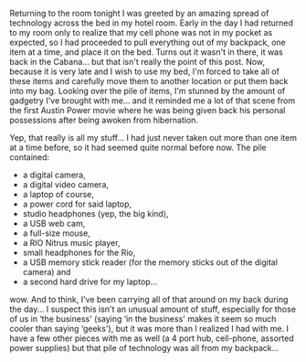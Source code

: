 Returning to the room tonight I was greeted by an amazing spread of technology across the bed in my hotel room. Early in the day I had returned to my room only to realize that my cell phone was not in my pocket as expected, so I had proceeded to pull everything out of my backpack, one item at a time, and place it on the bed. Turns out it wasn't in there, it was back in the Cabana... but that isn't really the point of this post. Now, because it is very late and I wish to use my bed, I'm forced to take all of these items and carefully move them to another location or put them back into my bag. Looking over the pile of items, I'm stunned by the amount of gadgetry I've brought with me... and it reminded me a lot of that scene from the first Austin Power movie where he was being given back his personal possessions after being awoken from hibernation.

Yep, that really is all my stuff... I had just never taken out more than one item at a time before, so it had seemed quite normal before now. The pile contained:

  * a digital camera,
  * a digital video camera,
  * a laptop of course,
  * a power cord for said laptop,
  * studio headphones (yep, the big kind),
  * a USB web cam,
  * a full-size mouse,
  * a RIO Nitrus music player,
  * small headphones for the Rio,
  * a USB memory stick reader (for the memory sticks out of the digital camera) and
  * a second hard drive for my laptop... 

wow. And to think, I've been carrying all of that around on my back during the day... I suspect this isn't an unusual amount of stuff, especially for those of us in &#8216;the business' (saying &#8216;in the business' makes it seem so much cooler than saying &#8216;geeks'), but it was more than I realized I had with me. I have a few other pieces with me as well (a 4 port hub, cell-phone, assorted power supplies) but that pile of technology was all from my backpack...